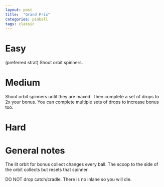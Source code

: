 ```yaml
---
layout: post
title:  "Grand Prix"
categories: pinball
tags: classic
---
```


# Easy
(preferred strat) Shoot orbit spinners.

# Medium
Shoot orbit spinners until they are maxed. Then complete a set of drops to 2x your bonus. You can complete multiple sets of drops to increase bonus too.

# Hard
# General notes
The lit orbit for bonus collect changes every ball.
The scoop to the side of the orbit collects but resets that spinner.

DO NOT drop catch/cradle. There is no inlane so you will die.


